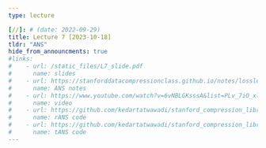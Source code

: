 ```yaml
---
type: lecture

[//]: # (date: 2022-09-29)
title: Lecture 7 [2023-10-18]
tldr: "ANS"
hide_from_announcments: true
#links:
#    - url: /static_files/L7_slide.pdf 
#      name: slides
#    - url: https://stanforddatacompressionclass.github.io/notes/lossless_iid/ans.html
#      name: ANS notes
#    - url: https://www.youtube.com/watch?v=6vNBLGKsssA&list=PLv_7iO_xlL0Jgc35Pqn7XP5VTQ5krLMOl&index=1
#      name: video
#    - url: https://github.com/kedartatwawadi/stanford_compression_library/blob/main/compressors/rANS.py
#      name: rANS code
#    - url: https://github.com/kedartatwawadi/stanford_compression_library/blob/main/compressors/tANS.py
#      name: tANS code
---
```





